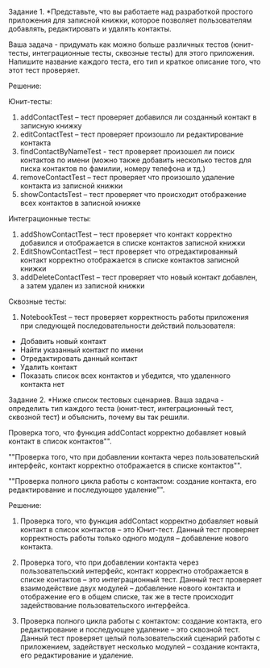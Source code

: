 Задание 1. \*Представьте, что вы работаете над разработкой простого приложения для записной книжки, которое позволяет пользователям добавлять, редактировать и удалять контакты.

Ваша задача - придумать как можно больше различных тестов (юнит-тесты, интеграционные тесты, сквозные тесты) для этого приложения. Напишите название каждого теста, его тип и краткое описание того, что этот тест проверяет.

Решение:

Юнит-тесты:

1. addContactTest – тест проверяет добавился ли созданный контакт в записную книжку
1. editContactTest – тест проверяет произошло ли редактирование контакта
1. findContactByNameTest - тест проверяет произошел ли поиск контактов по имени (можно также добавить несколько тестов для писка контактов по фамилии, номеру телефона и тд.)
1. removeContactTest – тест проверяет что произошло удаление контакта из записной книжки
1. showContactsTest – тест проверяет что происходит отображение всех контактов в записной книжке

Интеграционные тесты:

1. addShowContactTest – тест проверяет что контакт корректно добавился и отображается в списке контактов записной книжки
1. EditShowContactTest – тест проверяет что отредактированный контакт корректно отображается в списке контактов записной книжки
1. addDeleteContactTest – тест проверяет что новый контакт добавлен, а затем удален из записной книжки

Сквозные тесты:

1. NotebookTest – тест проверяет корректность работы приложения при следующей последовательности действий пользователя:
- Добавить новый контакт
- Найти указанный контакт по имени
- Отредактировать данный контакт
- Удалить контакт
- Показать список всех контактов и убедится, что удаленного контакта нет

Задание 2. \*Ниже список тестовых сценариев. Ваша задача - определить тип каждого теста (юнит-тест, интеграционный тест, сквозной тест) и объяснить, почему вы так решили.

Проверка того, что функция addContact корректно добавляет новый контакт в список контактов"".

""Проверка того, что при добавлении контакта через пользовательский интерфейс, контакт корректно отображается в списке контактов"".

""Проверка полного цикла работы с контактом: создание контакта, его редактирование и последующее удаление"".

Решение:

1. Проверка того, что функция addContact корректно добавляет новый контакт в список контактов – это Юнит-тест. Данный тест проверяет корректность работы только одного модуля – добавление нового контакта.

1. Проверка того, что при добавлении контакта через пользовательский интерфейс, контакт корректно отображается в списке контактов – это интеграционный тест. Данный тест проверяет взаимодействие двух модулей – добавление нового контакта и отображение его в общем списке, так же в тесте происходит задействование пользовательского интерфейса.

1. Проверка полного цикла работы с контактом: создание контакта, его редактирование и последующее удаление – это сквозной тест. Данный тест проверяет целый пользовательский сценарий работы с приложением, задействует несколько модулей – создание контакта, его редактирование и удаление.







